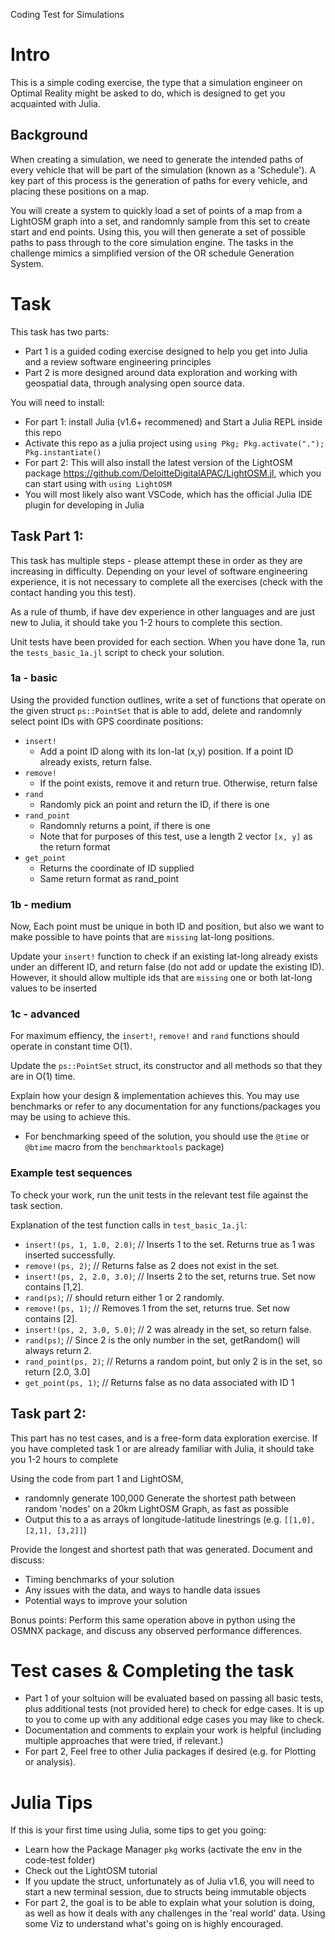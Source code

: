 Coding Test for Simulations
# Intro
This is a simple coding exercise, the type that a simulation engineer on Optimal Reality might be asked to do, which is designed to get you acquainted with Julia.

## Background

When creating a simulation, we need to generate the intended paths of every vehicle that will be part of the simulation (known as a 'Schedule'). A key part of this process is the generation of paths for every vehicle, and placing these positions on a map. 

You will create a system to quickly load a set of points of a map from a LightOSM graph into a set, and randomnly sample from this set to create start and end points. Using this, you will then generate a set of possible paths to pass through to the core simulation engine. The tasks in the challenge mimics a simplified version of the OR schedule Generation System.

# Task
This task has two parts:
- Part 1 is a guided coding exercise designed to help you get into Julia and a review software engineering principles
- Part 2 is more designed around data exploration and working with geospatial data, through analysing open source data.

You will need to install:
- For part 1: install Julia (v1.6+ recommened) and Start a Julia REPL inside this repo
- Activate this repo as a julia project using `using Pkg; Pkg.activate("."); Pkg.instantiate()`
- For part 2: This will also install the latest version of the LightOSM package https://github.com/DeloitteDigitalAPAC/LightOSM.jl, which you can start using with `using LightOSM`
- You will most likely also want VSCode, which has the official Julia IDE plugin for developing in Julia

## Task Part 1:

This task has multiple steps - please attempt these in order as they are increasing in difficulty. Depending on your level of software engineering experience, it is not necessary to complete all the exercises (check with the contact handing you this test). 

As a rule of thumb, if have dev experience in other languages and are just new to Julia, it should take you 1-2 hours to complete this section.

Unit tests have been provided for each section. When you have done 1a, run the `tests_basic_1a.jl` script to check your solution. 

### 1a - basic

Using the provided function outlines, write a set of functions that operate on the given struct `ps::PointSet` that is able to add, delete and randomnly select point IDs with GPS coordinate positions:
- `insert!`
    - Add a point ID along with its lon-lat (x,y) position. If a point ID already exists, return false. 
- `remove!`
    - If the point exists, remove it and return true. Otherwise, return false
- `rand`
    - Randomly pick an point and return the ID, if there is one
- `rand_point`
    - Randomnly returns a point, if there is one
    - Note that for purposes of this test, use a length 2 vector `[x, y]` as the return format
- `get_point`
    - Returns the coordinate of ID supplied
    - Same return format as rand_point


### 1b - medium
Now, Each point must be unique in both ID and position, but also we want to make possible to have points that are `missing` lat-long positions.

Update your `insert!` function to check if an existing lat-long already exists under an different ID, and return false (do not add or update the existing ID). However, it should allow multiple ids that are `missing` one or both lat-long values to be inserted 

### 1c - advanced
For maximum effiency, the `insert!`, `remove!` and `rand` functions should operate in constant time O(1). 

Update the `ps::PointSet` struct, its constructor and all methods so that they are in O(1) time.

Explain how your design & implementation achieves this. You may use benchmarks or refer to any documentation for any functions/packages you may be using to achieve this.

- For benchmarking speed of the solution, you should use the `@time` or `@btime` macro from the `benchmarktools` package)


### Example test sequences
To check your work, run the unit tests in the relevant test file against the task section. 

Explanation of the test function calls in `test_basic_1a.jl`:
- `insert!(ps, 1, 1.0, 2.0)`; // Inserts 1 to the set. Returns true as 1 was inserted successfully.
- `remove!(ps, 2)`; // Returns false as 2 does not exist in the set.
- `insert!(ps, 2, 2.0, 3.0)`; // Inserts 2 to the set, returns true. Set now contains [1,2].
- `rand(ps)`; // should return either 1 or 2 randomly.
- `remove!(ps, 1)`; // Removes 1 from the set, returns true. Set now contains [2].
- `insert!(ps, 2, 3.0, 5.0)`; // 2 was already in the set, so return false.
- `rand(ps)`; // Since 2 is the only number in the set, getRandom() will always return 2.
- `rand_point(ps, 2)`; // Returns a random point, but only 2 is in the set, so return [2.0, 3.0]
- `get_point(ps, 1)`; // Returns false as no data associated with ID 1


## Task part 2:

This part has no test cases, and is a free-form data exploration exercise. If you have completed task 1 or are already familiar with Julia, it should take you 1-2 hours to complete

Using the code from part 1 and LightOSM,
- randomnly generate 100,000 Generate the shortest path between random 'nodes' on a 20km LightOSM Graph, as fast as possible
- Output this to a as arrays of longitude-latitude linestrings (e.g. `[[1,0], [2,1], [3,2]]`)

Provide the longest and shortest path that was generated. Document and discuss:
- Timing benchmarks of your solution
- Any issues with the data, and ways to handle data issues
- Potential ways to improve your solution

Bonus points: Perform this same operation above in python using the  OSMNX package, and discuss any observed performance differences.

# Test cases & Completing the task
- Part 1 of your soltuion will be evaluated based on passing all basic tests, plus additional tests (not provided here) to check for edge cases. It is up to you to come up with any additional edge cases you may like to check.
- Documentation and comments to explain your work is helpful (including multiple approaches that were tried, if relevant.)
- For part 2, Feel free to other Julia packages if desired (e.g. for Plotting or analysis). 

# Julia Tips
If this is your first time using Julia, some tips to get you going:
- Learn how the Package Manager `pkg` works (activate the env in the code-test folder)
- Check out the LightOSM tutorial 
- If you update the struct, unfortunately as of Julia v1.6, you will need to start a new terminal session, due to structs being immutable objects
- For part 2, the goal is to be able to explain what your solution is doing, as well as how it deals with any challenges in the 'real world' data. Using some Viz to understand what's going on is highly encouraged.
